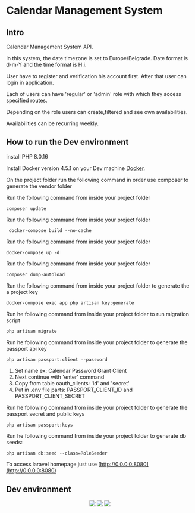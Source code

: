 # Calendar Management System

## Intro

Calendar Management System API.

In this system, the date timezone is set to Europe/Belgrade. Date format is d-m-Y and the time format is H:i.

User have to register and verification his account first. After that user can login in application.

Each of users can have 'regular' or 'admin' role with which they access specified routes.

Depending on the role users can create,filtered and see own availabilities.

Availabilities can be recurring weekly.

## How to run the Dev environment

install PHP 8.0.16 

Install Docker version 4.5.1 on your Dev machine [Docker](https://www.docker.com).

On the project folder run the following command in order use composer to generate the vendor folder

Run the following command from inside your project folder 

``` composer update ```

Run the following command from inside your project folder

``` docker-compose build --no-cache```

Run the following command from inside your project folder

``` docker-compose up -d ```

Run the following command from inside your project folder 

``` composer dump-autoload ```

Run the following command from inside your project folder to generate the a project key

``` docker-compose exec app php artisan key:generate ``` 

Run he following command from inside your project folder to run migration script

```php artisan migrate```

Run he following command from inside your project folder to generate the passport api key

```php artisan passport:client --password```

1) Set name ex: Calendar Password Grant Client
2) Next continue with 'enter' command
3) Copy from table oauth_clients: 'id' and 'secret'
4) Put in .env file parts: PASSPORT_CLIENT_ID and PASSPORT_CLIENT_SECRET

Run he following command from inside your project folder to generate the passport secret and public keys

``` php artisan passport:keys ```

Run he following command from inside your project folder to generate db seeds:

```php artisan db:seed --class=RoleSeeder```

To access laravel homepage just use [http://0.0.0.0:8080](http://0.0.0.0:8080)

## Dev environment

<p align="center">
<img src="https://img.shields.io/badge/Laravel-v9.2-blue.svg">
<img src="https://img.shields.io/badge/MySQL-v8.0.28-blue.svg">
<img src="https://img.shields.io/badge/PHP-v8.0.16-blue.svg">
</p>